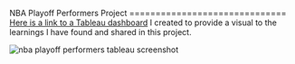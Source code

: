 NBA Playoff Performers Project
==============================\
[Here is a link to a Tableau dashboard](https://public.tableau.com/views/NBAPlayoffPerformersProject/Dashboard1?:language=en-US&publish=yes&:display_count=n&:origin=viz_share_link) I created to provide a visual to the learnings I have found and shared in this project.

![nba playoff performers tableau screenshot](https://github.com/kevinkietle/NBA-Playoff-Performers-Project/assets/82183590/c5355866-9c47-4fa3-bcf5-1f9470a1ff01)